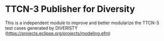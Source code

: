 # TTCN-3 Publisher for Diversity
This is a independent module to improve and better modularize the TTCN-3 test cases generated by DIVERISTY (https://projects.eclipse.org/projects/modeling.efm) 
